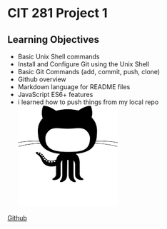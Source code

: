 # CIT 281 Project 1

## Learning Objectives

- Basic Unix Shell commands
- Install and Configure Git using the Unix Shell
- Basic Git Commands (add, commit, push, clone)
- Github overview
- Markdown language for README files
- JavaScript ES6+ features
- i learned how to push things from my local repo
![Octocat](images/OCtocat.png)

[Github](https://github.com/UO-CIT/project-1-giuliop2)
